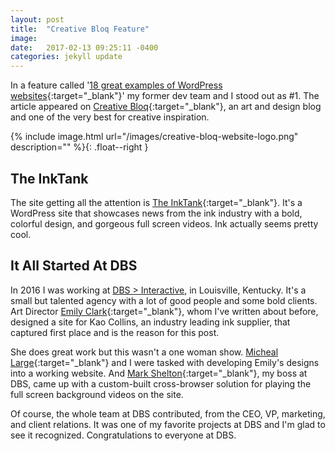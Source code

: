```yaml
---
layout: post
title:  "Creative Bloq Feature"
image:  
date:   2017-02-13 09:25:11 -0400
categories: jekyll update
---
```

In a feature called '[18 great examples of WordPress websites](http://www.creativebloq.com/web-design/examples-wordpress-11121165){:target="_blank"}' my former dev team and I stood out as #1. The article appeared on [Creative Bloq](http://www.creativebloq.com/){:target="_blank"}, an art and design blog and one of the very best for creative inspiration.

{% include image.html url="/images/creative-bloq-website-logo.png" description="" %}{: .float--right }

## The InkTank

The site getting all the attention is [The InkTank](https://www.kaocollins.com/inktank/){:target="_blank"}. It's a WordPress site that showcases news from the ink industry with a bold, colorful design, and gorgeous full screen videos. Ink actually seems pretty cool.

## It All Started At DBS

In 2016 I was working at [DBS > Interactive](https://www.dbswebsite.com/), in Louisville, Kentucky. It's a small but talented agency with a lot of good people and some bold clients. Art Director [Emily Clark](https://www.linkedin.com/in/emilyblaineclark?authType=NAME_SEARCH&authToken=y4ye&locale=en_US&trk=tyah&trkInfo=clickedVertical%3Amynetwork%2CclickedEntityId%3A342480981%2CauthType%3ANAME_SEARCH%2Cidx%3A1-1-1%2CtarId%3A1483889616902%2Ctas%3Aem){:target="_blank"}, whom I've written about before, designed a site for Kao Collins, an industry leading ink supplier, that captured first place and is the reason for this post.

She does great work but this wasn't a one woman show. [Micheal Large](http://www.codethebeard.com){:target="_blank"} and I were tasked with developing Emily's designs into a working website. And [Mark Shelton](https://www.linkedin.com/in/mark-shelton-b9629436/){:target="_blank"}, my boss at DBS, came up with a custom-built cross-browser solution for playing the full screen background videos on the site.

Of course, the whole team at DBS contributed, from the CEO, VP, marketing, and client relations. It was one of my favorite projects at DBS and I'm glad to see it recognized. Congratulations to everyone at DBS.
